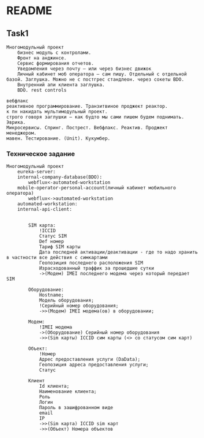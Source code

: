 # README #

## Task1 ##
    Многомодульный проект
        бизнес модуль с контролами.
        Фронт на анджинсе.
        Сервис формирования отчетов.
        Уведомления через почту – или через бизнес движок
        Личный кабинет моб оператора – сам пишу. Отдельный с отдельной базой. Заглушка. Можно не с постгрес стандлеон. через сокеты BDO.
        Внутренний апи клиента заглушка.    
        BDO. rest controls
    
    вебфлакс
    реактивное программирование. Транзитвиное проджект реактор.
    к пн накидать мультимодульный проект.
    строго говоря заглушки – как будто мы сами пишем будем поднимать. Эврика.
    Микросервисы. Спринг. Пострест. Вебфлакс. Реактив. Проджект менеджером.
    мавен. Тестирование. (Unit). Кукумбер. 

### Техническое задание ###
    Многомодульный проект
        eureka-server:
        internal-company-database(BDO):
            webflux<-automated-workstation
        mobile-operator-personal-account(личный кабинет мобильного оператора)
            webflux<->automated-workstation
        automated-workstation:
        internal-api-client:

            
            SIM карта:
                !ICCID
                Статус SIM
                Def номер
                Тариф SIM карты
                Дата последней активации/деактивации - где то надо хранить в частности все действия с симкартами
                Геопозиция последнего расположения SIM
                Израсходованный траффик за прошедшие сутки
                ->(Модем) IMEI последнего модема через который передает SIM
            
            Оборудование:
                Нostname;
                Модель оборудования;
                !Серийный номер оборудования; 
                ->>(Модем) IMEI модема(ов) в оборудовании;
                
            Модем:
                !IMEI модема
                ->(Оборудование) Серийный номер оборудования
                ->>(Sim карты) ICCID сим карты (<> со статусом сим карт)
            
            Объект:
                !Номер
                Адрес предоставления услуги (DaData);
                Геопозиция адреса предоставления услуги;
                Статус

            Клиент
                Id клиента;
                Наименование клиента;
                Роль
                Логин
                Пароль в зашифрованном виде
                email
                IP
                ->>(Sim карта) ICCID sim карт
                ->>(Объект) Номера объектов